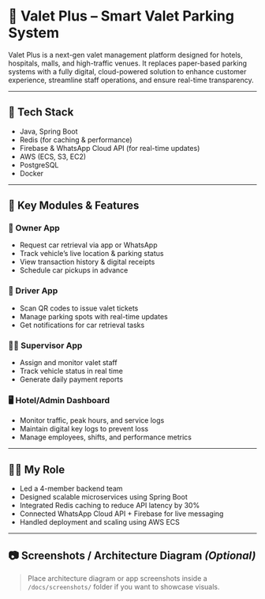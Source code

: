 # 🚗 Valet Plus – Smart Valet Parking System

Valet Plus is a next-gen valet management platform designed for hotels, hospitals, malls, and high-traffic venues. It replaces paper-based parking systems with a fully digital, cloud-powered solution to enhance customer experience, streamline staff operations, and ensure real-time transparency.

---

## 🔧 Tech Stack

- Java, Spring Boot
- Redis (for caching & performance)
- Firebase & WhatsApp Cloud API (for real-time updates)
- AWS (ECS, S3, EC2)
- PostgreSQL
- Docker

---

## 📱 Key Modules & Features

### 👤 Owner App
- Request car retrieval via app or WhatsApp
- Track vehicle’s live location & parking status
- View transaction history & digital receipts
- Schedule car pickups in advance

### 🚗 Driver App
- Scan QR codes to issue valet tickets
- Manage parking spots with real-time updates
- Get notifications for car retrieval tasks

### 🧑‍💼 Supervisor App
- Assign and monitor valet staff
- Track vehicle status in real time
- Generate daily payment reports

### 🖥️ Hotel/Admin Dashboard
- Monitor traffic, peak hours, and service logs
- Maintain digital key logs to prevent loss
- Manage employees, shifts, and performance metrics

---

## 👨‍💻 My Role

- Led a 4-member backend team
- Designed scalable microservices using Spring Boot
- Integrated Redis caching to reduce API latency by 30%
- Connected WhatsApp Cloud API + Firebase for live messaging
- Handled deployment and scaling using AWS ECS

---

## 📷 Screenshots / Architecture Diagram *(Optional)*
> Place architecture diagram or app screenshots inside a `/docs/screenshots/` folder if you want to showcase visuals.
